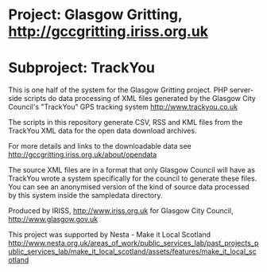 Project: Glasgow Gritting, http://gccgritting.iriss.org.uk
===========================================================

Subproject: TrackYou
====================

This is one half of the system for the Glasgow Gritting project.
PHP server-side scripts do data processing of XML files generated by the 
Glasgow City Council's "TrackYou" GPS tracking system http://www.trackyou.co.uk

The scripts in this repository generate CSV, RSS and KML files from the TrackYou 
XML data for the open data download archives.

For more details and links to the downloadable data see
http://gccgritting.iriss.org.uk/about/opendata

The source XML files are in a format that only Glasgow Council will have as 
TrackYou wrote a system specifically for the council to generate these files.
You can see an anonymised version of the kind of source data processed by this
system inside the sampledata directory.

Produced by IRISS, http://www.iriss.org.uk
for
Glasgow City Council, http://www.glasgow.gov.uk

This project was supported by Nesta - Make it Local Scotland 
http://www.nesta.org.uk/areas_of_work/public_services_lab/past_projects_public_services_lab/make_it_local_scotland/assets/features/make_it_local_scotland